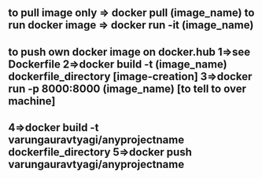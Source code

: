 ##
to pull image only => docker pull (image_name)
to run docker image => docker run -it (image_name)
-------
##
to push own docker image on docker.hub
1=>see Dockerfile
2=>docker build -t (image_name) dockerfile_directory [image-creation]
3=>docker run -p 8000:8000 (image_name) [to tell to over machine]
-------
4=>docker build -t varungauravtyagi/anyprojectname dockerfile_directory
5=>docker push varungauravtyagi/anyprojectname
-------
